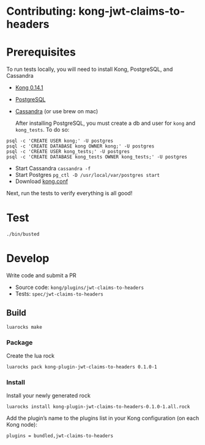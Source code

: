 # Contributing: kong-jwt-claims-to-headers

# Prerequisites

To run tests locally, you will need to install Kong, PostgreSQL, and Cassandra

- [Kong 0.14.1](https://konghq.com/install/)
- [PostgreSQL](https://www.postgresql.org/download/)
- [Cassandra](http://cassandra.apache.org/download/) (or use brew on mac)

  After installing PostgreSQL, you must create a db and user for `kong` and `kong_tests`. To do so:

```shell
psql -c 'CREATE USER kong;' -U postgres
psql -c 'CREATE DATABASE kong OWNER kong;' -U postgres
psql -c 'CREATE USER kong_tests;' -U postgres
psql -c 'CREATE DATABASE kong_tests OWNER kong_tests;' -U postgres
```


- Start Cassandra `cassandra -f`
- Start Postgres `pg_ctl -D /usr/local/var/postgres start`
- Download [kong.conf](https://raw.githubusercontent.com/Kong/kong/master/kong.conf.default)

Next, run the tests to verify everything is all good!

# Test

```shell
./bin/busted
```

# Develop

Write code and submit a PR

- Source code: `kong/plugins/jwt-claims-to-headers`
- Tests: `spec/jwt-claims-to-headers`

## Build

```shell
luarocks make
```

### Package

Create the lua rock

```shell
luarocks pack kong-plugin-jwt-claims-to-headers 0.1.0-1
```

### Install

Install your newly generated rock

```shell
luarocks install kong-plugin-jwt-claims-to-headers-0.1.0-1.all.rock
```

Add the plugin’s name to the plugins list in your Kong configuration (on each Kong node):

```shell
plugins = bundled,jwt-claims-to-headers
```
